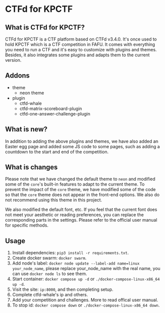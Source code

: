 # CTFd for KPCTF

## What is CTFd for KPCTF?

CTFd for KPCTF is a CTF platform based on CTFd v3.4.0. It's once used to hold KPCTF which is a CTF competition in FAFU. It comes with everything you need to run a CTF and it's easy to customize with plugins and themes. Besides, it also integrates some plugins and adapts them to the current version.

## Addons

- theme
	- neon theme
- plugin
	- ctfd-whale
	- ctfd-matrix-scoreboard-plugin
	- ctfd-one-answer-challenge-plugin

## What is new?

In addition to adding the above plugins and themes, we have also added an Easter egg page and added some JS code to some pages, such as adding a countdown to the start and end of the competition.

## What is changes

Please note that we have changed the default theme to `neon` and modified some of the `core`'s built-in features to adapt to the current theme. To prevent the impact of the `core` theme, we have modified some of the code so that the `core` theme does not appear in the front-end options. We also do not recommend using this theme in this project.

We also modified the default font, etc. If you feel that the current font does not meet your aesthetic or reading preferences, you can replace the corresponding parts in the settings. Please refer to the official user manual for specific methods.

## Usage

1. Install dependencies: `pip3 install -r requirements.txt`.
2. Create docker swarm:  `docker swarm`.
3. Add node's label: `docker node update --label-add name=linux your_node_name`, please replace your_node_name with the real name, you can use `docker node ls` to see them.
4. Start container: `docker compose up -d` or `./docker-compose-linux-x86_64 up -d`.
5. Visit the site: `ip:8000`, and then completing setup.
6. Complete ctfd-whale's ip and others.
7. Add your competition and challenges. More to read offical user manual.
8. To stop id: `docker compose down` or `./docker-compose-linux-x86_64 down`.

